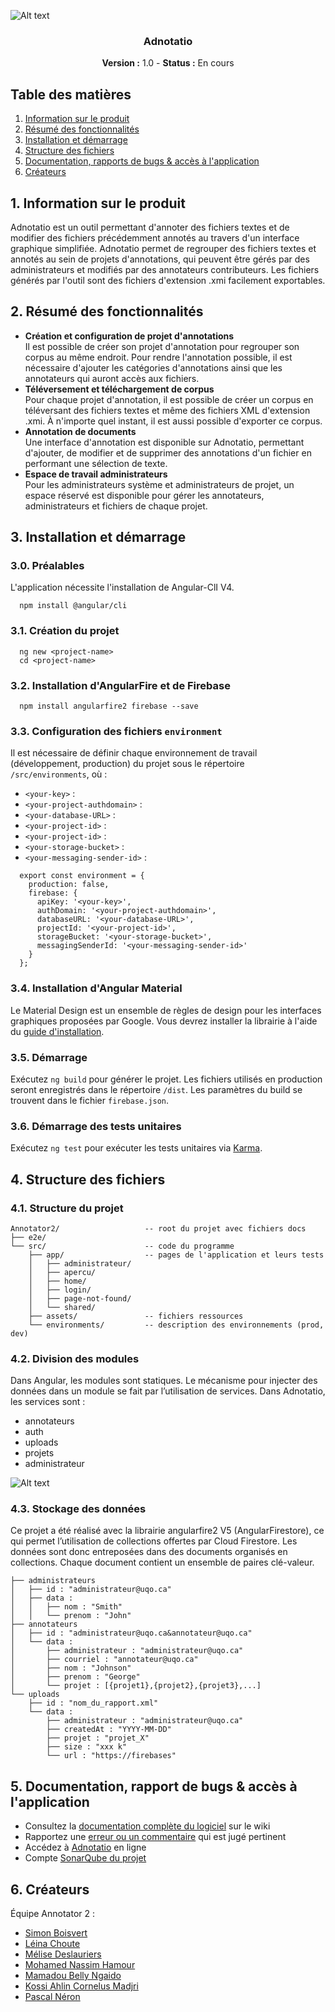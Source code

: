 ![Alt text](https://firebasestorage.googleapis.com/v0/b/projetia-8a0f1.appspot.com/o/uploads%2Fadno.svg?alt=media&token=2992a291-6958-4155-9282-6d37084d3b76)

<h3 align="center">Adnotatio</h3>
<p align="center"><b>Version :</b> 1.0  - <b>Status :</b> En cours</p>


## Table des matières
1. [Information sur le produit](#infos)
1. [Résumé des fonctionnalités](#fonctionnalites)
1. [Installation et démarrage](#installation)
1. [Structure des fichiers](#structure)
1. [Documentation, rapports de bugs & accès à l'application](#docs)
1. [Créateurs](#createurs)

<a id="infos"></a>
## 1. Information sur le produit
Adnotatio est un outil permettant d'annoter des fichiers textes et de modifier des fichiers précédemment annotés au travers d'un interface graphique simplifiée. Adnotatio permet de regrouper des fichiers textes et annotés au sein de projets d'annotations, qui peuvent être gérés par des administrateurs et modifiés par des annotateurs contributeurs. Les fichiers générés par l'outil sont des fichiers d'extension .xmi facilement exportables.   

<a id="fonctionnalites"></a>
## 2. Résumé des fonctionnalités
* **Création et configuration de projet d'annotations**<br />Il est possible de créer son projet d'annotation pour regrouper son corpus au même endroit. Pour rendre l'annotation possible, il est nécessaire d'ajouter les catégories d'annotations ainsi que les annotateurs qui auront accès aux fichiers.  
* **Téléversement et téléchargement de corpus**<br />Pour chaque projet d'annotation, il est possible de créer un corpus en téléversant des fichiers textes et même des fichiers XML d'extension .xmi. À n'importe quel instant, il est aussi possible d'exporter ce corpus.  
* **Annotation de documents**<br />Une interface d'annotation est disponible sur Adnotatio, permettant d'ajouter, de modifier et de supprimer des annotations d'un fichier en performant une sélection de texte.
* **Espace de travail administrateurs**<br />Pour les administrateurs système et administrateurs de projet, un espace réservé est disponible pour gérer les annotateurs, administrateurs et fichiers de chaque projet.

<a id="installation"></a>
## 3. Installation et démarrage

### 3.0. Préalables
L'application nécessite l'installation de Angular-ClI V4.
```
  npm install @angular/cli
  ```

### 3.1. Création du projet
```
  ng new <project-name>
  cd <project-name>
  ```
  
### 3.2. Installation d'AngularFire et de Firebase
```
  npm install angularfire2 firebase --save
  ```
  
### 3.3. Configuration des fichiers `environment`
Il est nécessaire de définir chaque environnement de travail (développement, production) du projet sous le répertoire `/src/environments`, où :
- `<your-key>` :
- `<your-project-authdomain>` :
- `<your-database-URL>` :
- `<your-project-id>` :
- `<your-project-id>` :
- `<your-storage-bucket>` :
- `<your-messaging-sender-id>` :

```
  export const environment = {
    production: false,
    firebase: {
      apiKey: '<your-key>',
      authDomain: '<your-project-authdomain>',
      databaseURL: '<your-database-URL>',
      projectId: '<your-project-id>',
      storageBucket: '<your-storage-bucket>',
      messagingSenderId: '<your-messaging-sender-id>'
    }
  };
  ```
  
### 3.4. Installation d'Angular Material
Le Material Design est un ensemble de règles de design pour les interfaces graphiques proposées par Google. Vous devrez installer la librairie à l'aide du [guide d'installation](https://material.angular.io/guide/getting-started).

### 3.5. Démarrage 
Exécutez `ng build` pour générer le projet. Les fichiers utilisés en production seront enregistrés dans le répertoire `/dist`. Les paramètres du build se trouvent dans le fichier `firebase.json`.

### 3.6. Démarrage des tests unitaires
Exécutez `ng test` pour exécuter les tests unitaires via [Karma](https://karma-runner.github.io/1.0/index.html).

<a id="structure"></a>
## 4. Structure des fichiers

### 4.1. Structure du projet
```
Annotator2/                   -- root du projet avec fichiers docs
├── e2e/
└── src/                      -- code du programme
    ├── app/                  -- pages de l'application et leurs tests
    │	├── administrateur/
    │	├── apercu/
    │	├── home/
    │	├── login/
    │	├── page-not-found/
    │	└── shared/
    ├── assets/               -- fichiers ressources
    └── environments/         -- description des environnements (prod, dev)
```

### 4.2. Division des modules
Dans Angular, les modules sont statiques. Le mécanisme pour injecter des données dans un module se fait par l’utilisation de services. Dans Adnotatio, les services sont :
* annotateurs
* auth
* uploads
* projets
* administrateur

![Alt text](https://firebasestorage.googleapis.com/v0/b/projetia-8a0f1.appspot.com/o/uploads%2Farchi111%402x-100.jpg?alt=media&token=c0623ae4-fc0e-460b-ae6f-011d33afef4d)

### 4.3. Stockage des données
Ce projet a été réalisé avec la librairie angularfire2 V5 (AngularFirestore), ce qui permet l’utilisation de collections offertes par Cloud Firestore. Les données sont donc entreposées dans des documents organisés en collections. Chaque document contient un ensemble de paires clé-valeur.  

```
├── administrateurs
│   ├── id : "administrateur@uqo.ca"
│   ├── data :
│   │	├── nom : "Smith"
│   │	└── prenom : "John"
├── annotateurs
│   ├── id : "administrateur@uqo.ca&annotateur@uqo.ca"
│   └── data :
│       ├── administrateur : "administrateur@uqo.ca"
│       ├── courriel : "annotateur@uqo.ca"
│       ├── nom : "Johnson"
│       ├── prenom : "George"
│       └── projet : [{projet1},{projet2},{projet3},...]
└── uploads
    ├── id : "nom_du_rapport.xml"
    └── data :
        ├── administrateur : "administrateur@uqo.ca"
        ├── createdAt : "YYYY-MM-DD"
        ├── projet : "projet_X"
        ├── size : "xxx k"
        └── url : "https://firebases"
```

<a id="docs"></a>
## 5. Documentation, rapport de bugs & accès à l'application
- Consultez la [documentation complète du logiciel](https://github.com/iglewski/Annotator2/wiki) sur le wiki   
- Rapportez une [erreur ou un commentaire](https://github.com/iglewski/Annotator2/issues/new) qui est jugé pertinent 
- Accédez à [Adnotatio](https://infsys-2a1e8.firebaseapp.com/login?session_id=123456789#anchor) en ligne 
- Compte [SonarQube du projet](http://larip.uqo.ca:9000/about)

<a id="createurs"></a>
## 6. Créateurs
Équipe Annotator 2 :  
- [Simon Boisvert](https://github.com/SimonUQO)
- [Léina Choute](https://github.com/choutel)
- [Mélise Deslauriers](https://github.com/PetitCartonVert)
- [Mohamed Nassim Hamour](https://github.com/NassimHamour)
- [Mamadou Belly Ngaido](https://github.com/Mamadou03)
- [Kossi Ahlin Cornelus Madjri](https://github.com/cornelusma)
- [Pascal Néron](https://github.com/neronp01)
